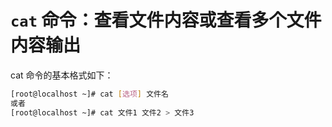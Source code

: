 # `cat` 命令：查看文件内容或查看多个文件内容输出

cat 命令的基本格式如下：

```bash
[root@localhost ~]# cat [选项] 文件名
或者
[root@localhost ~]# cat 文件1 文件2 > 文件3
```